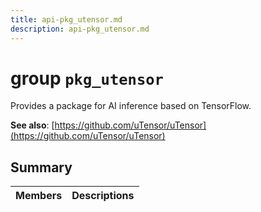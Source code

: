 ```yaml
---
title: api-pkg_utensor.md
description: api-pkg_utensor.md
---
```

# group `pkg_utensor` 

Provides a package for AI inference based on TensorFlow.

**See also**: [https://github.com/uTensor/uTensor](https://github.com/uTensor/uTensor)

## Summary

 Members                        | Descriptions                                
--------------------------------|---------------------------------------------

